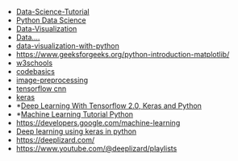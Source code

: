 - [Data-Science-Tutorial](https://www.geeksforgeeks.org/data-science-tutorial/?ref=ghm)
- [Python Data Science](https://jakevdp.github.io/PythonDataScienceHandbook/)
- [Data-Visualization](https://www.geeksforgeeks.org/data-visualization-with-seaborn-line-plot/?ref=lbp)
- [Data....](https://stackabuse.com/)
- [data-visualization-with-python](https://www.geeksforgeeks.org/data-visualization-with-python/)
- https://www.geeksforgeeks.org/python-introduction-matplotlib/
- [w3schools](https://www.w3schools.com/)
- [codebasics](https://www.youtube.com/playlist?list=PLeo1K3hjS3uu7CxAacxVndI4bE_o3BDtO)
- [image-preprocessing](https://www.section.io/engineering-education/image-preprocessing-in-python/)
- [tensorflow cnn](https://www.tensorflow.org/tutorials/images/cnn)
- [keras](https://keras.io/about/)
- *[Deep Learning With Tensorflow 2.0, Keras and Python](https://www.youtube.com/playlist?list=PLeo1K3hjS3uu7CxAacxVndI4bE_o3BDtO)
- *[Machine Learning Tutorial Python ](https://www.youtube.com/watch?v=fwY9Qv96DJY&list=PLeo1K3hjS3uvCeTYTeyfe0-rN5r8zn9rw&index=7)
- https://developers.google.com/machine-learning
- [Deep learning using keras in python](https://www.youtube.com/playlist?list=PLZsOBAyNTZwYuFfht61R0b-N1TNIX5_Vy)
- https://deeplizard.com/
- https://www.youtube.com/@deeplizard/playlists

